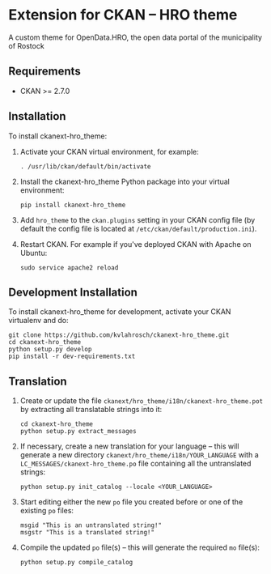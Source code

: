 # Extension for CKAN – HRO theme

A custom theme for OpenData.HRO, the open data portal of the municipality of Rostock

## Requirements

* CKAN >= 2.7.0

## Installation

To install ckanext-hro_theme:

1.  Activate your CKAN virtual environment, for example:

        . /usr/lib/ckan/default/bin/activate

1.  Install the ckanext-hro_theme Python package into your virtual environment:

        pip install ckanext-hro_theme

1.  Add `hro_theme` to the `ckan.plugins` setting in your CKAN config file (by default the config file is located at `/etc/ckan/default/production.ini`).
1.  Restart CKAN. For example if you've deployed CKAN with Apache on Ubuntu:

        sudo service apache2 reload

## Development Installation

To install ckanext-hro_theme for development, activate your CKAN virtualenv and do:

    git clone https://github.com/kvlahrosch/ckanext-hro_theme.git
    cd ckanext-hro_theme
    python setup.py develop
    pip install -r dev-requirements.txt

## Translation

1.  Create or update the file `ckanext/hro_theme/i18n/ckanext-hro_theme.pot` by extracting all translatable strings into it:

        cd ckanext-hro_theme
        python setup.py extract_messages

1.  If necessary, create a new translation for your language – this will generate a new directory `ckanext/hro_theme/i18n/YOUR_LANGUAGE` with a `LC_MESSAGES/ckanext-hro_theme.po` file containing all the untranslated strings:

        python setup.py init_catalog --locale <YOUR_LANGUAGE>
    
1.  Start editing either the new `po` file you created before or one of the existing `po` files:

        msgid "This is an untranslated string!"
        msgstr "This is a translated string!"
        
1.  Compile the updated `po` file(s) – this will generate the required `mo` file(s):

        python setup.py compile_catalog
